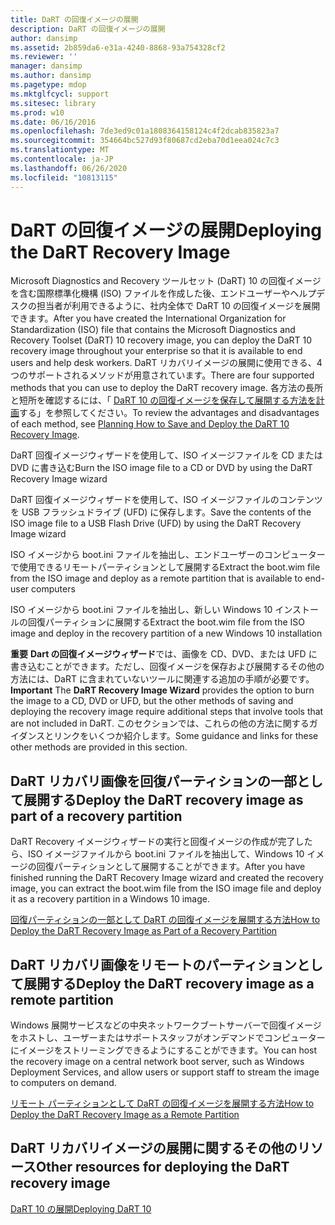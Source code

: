 ```yaml
---
title: DaRT の回復イメージの展開
description: DaRT の回復イメージの展開
author: dansimp
ms.assetid: 2b859da6-e31a-4240-8868-93a754328cf2
ms.reviewer: ''
manager: dansimp
ms.author: dansimp
ms.pagetype: mdop
ms.mktglfcycl: support
ms.sitesec: library
ms.prod: w10
ms.date: 06/16/2016
ms.openlocfilehash: 7de3ed9c01a1808364158124c4f2dcab835823a7
ms.sourcegitcommit: 354664bc527d93f80687cd2eba70d1eea024c7c3
ms.translationtype: MT
ms.contentlocale: ja-JP
ms.lasthandoff: 06/26/2020
ms.locfileid: "10813115"
---
```

# <span data-ttu-id="32ff8-103">DaRT の回復イメージの展開</span><span class="sxs-lookup"><span data-stu-id="32ff8-103">Deploying the DaRT Recovery Image</span></span>


<span data-ttu-id="32ff8-104">Microsoft Diagnostics and Recovery ツールセット (DaRT) 10 の回復イメージを含む国際標準化機構 (ISO) ファイルを作成した後、エンドユーザーやヘルプデスクの担当者が利用できるように、社内全体で DaRT 10 の回復イメージを展開できます。</span><span class="sxs-lookup"><span data-stu-id="32ff8-104">After you have created the International Organization for Standardization (ISO) file that contains the Microsoft Diagnostics and Recovery Toolset (DaRT) 10 recovery image, you can deploy the DaRT 10 recovery image throughout your enterprise so that it is available to end users and help desk workers.</span></span> <span data-ttu-id="32ff8-105">DaRT リカバリイメージの展開に使用できる、4つのサポートされるメソッドが用意されています。</span><span class="sxs-lookup"><span data-stu-id="32ff8-105">There are four supported methods that you can use to deploy the DaRT recovery image.</span></span> <span data-ttu-id="32ff8-106">各方法の長所と短所を確認するには、「 [DaRT 10 の回復イメージを保存して展開する方法を計画](planning-how-to-save-and-deploy-the-dart-10-recovery-image.md)する」を参照してください。</span><span class="sxs-lookup"><span data-stu-id="32ff8-106">To review the advantages and disadvantages of each method, see [Planning How to Save and Deploy the DaRT 10 Recovery Image](planning-how-to-save-and-deploy-the-dart-10-recovery-image.md).</span></span>

<span data-ttu-id="32ff8-107">DaRT 回復イメージウィザードを使用して、ISO イメージファイルを CD または DVD に書き込む</span><span class="sxs-lookup"><span data-stu-id="32ff8-107">Burn the ISO image file to a CD or DVD by using the DaRT Recovery Image wizard</span></span>

<span data-ttu-id="32ff8-108">DaRT 回復イメージウィザードを使用して、ISO イメージファイルのコンテンツを USB フラッシュドライブ (UFD) に保存します。</span><span class="sxs-lookup"><span data-stu-id="32ff8-108">Save the contents of the ISO image file to a USB Flash Drive (UFD) by using the DaRT Recovery Image wizard</span></span>

<span data-ttu-id="32ff8-109">ISO イメージから boot.ini ファイルを抽出し、エンドユーザーのコンピューターで使用できるリモートパーティションとして展開する</span><span class="sxs-lookup"><span data-stu-id="32ff8-109">Extract the boot.wim file from the ISO image and deploy as a remote partition that is available to end-user computers</span></span>

<span data-ttu-id="32ff8-110">ISO イメージから boot.ini ファイルを抽出し、新しい Windows 10 インストールの回復パーティションに展開する</span><span class="sxs-lookup"><span data-stu-id="32ff8-110">Extract the boot.wim file from the ISO image and deploy in the recovery partition of a new Windows 10 installation</span></span>

<span data-ttu-id="32ff8-111">**重要** **Dart の回復イメージウィザード**では、画像を CD、DVD、または UFD に書き込むことができます。ただし、回復イメージを保存および展開するその他の方法には、DaRT に含まれていないツールに関連する追加の手順が必要です。</span><span class="sxs-lookup"><span data-stu-id="32ff8-111">**Important** The **DaRT Recovery Image Wizard** provides the option to burn the image to a CD, DVD or UFD, but the other methods of saving and deploying the recovery image require additional steps that involve tools that are not included in DaRT.</span></span> <span data-ttu-id="32ff8-112">このセクションでは、これらの他の方法に関するガイダンスとリンクをいくつか紹介します。</span><span class="sxs-lookup"><span data-stu-id="32ff8-112">Some guidance and links for these other methods are provided in this section.</span></span>

 

## <span data-ttu-id="32ff8-113">DaRT リカバリ画像を回復パーティションの一部として展開する</span><span class="sxs-lookup"><span data-stu-id="32ff8-113">Deploy the DaRT recovery image as part of a recovery partition</span></span>


<span data-ttu-id="32ff8-114">DaRT Recovery イメージウィザードの実行と回復イメージの作成が完了したら、ISO イメージファイルから boot.ini ファイルを抽出して、Windows 10 イメージの回復パーティションとして展開することができます。</span><span class="sxs-lookup"><span data-stu-id="32ff8-114">After you have finished running the DaRT Recovery Image wizard and created the recovery image, you can extract the boot.wim file from the ISO image file and deploy it as a recovery partition in a Windows 10 image.</span></span>

[<span data-ttu-id="32ff8-115">回復パーティションの一部として DaRT の回復イメージを展開する方法</span><span class="sxs-lookup"><span data-stu-id="32ff8-115">How to Deploy the DaRT Recovery Image as Part of a Recovery Partition</span></span>](how-to-deploy-the-dart-recovery-image-as-part-of-a-recovery-partition-dart-10.md)

## <span data-ttu-id="32ff8-116">DaRT リカバリ画像をリモートのパーティションとして展開する</span><span class="sxs-lookup"><span data-stu-id="32ff8-116">Deploy the DaRT recovery image as a remote partition</span></span>


<span data-ttu-id="32ff8-117">Windows 展開サービスなどの中央ネットワークブートサーバーで回復イメージをホストし、ユーザーまたはサポートスタッフがオンデマンドでコンピューターにイメージをストリーミングできるようにすることができます。</span><span class="sxs-lookup"><span data-stu-id="32ff8-117">You can host the recovery image on a central network boot server, such as Windows Deployment Services, and allow users or support staff to stream the image to computers on demand.</span></span>

[<span data-ttu-id="32ff8-118">リモート パーティションとして DaRT の回復イメージを展開する方法</span><span class="sxs-lookup"><span data-stu-id="32ff8-118">How to Deploy the DaRT Recovery Image as a Remote Partition</span></span>](how-to-deploy-the-dart-recovery-image-as-a-remote-partition-dart-10.md)

## <span data-ttu-id="32ff8-119">DaRT リカバリイメージの展開に関するその他のリソース</span><span class="sxs-lookup"><span data-stu-id="32ff8-119">Other resources for deploying the DaRT recovery image</span></span>


[<span data-ttu-id="32ff8-120">DaRT 10 の展開</span><span class="sxs-lookup"><span data-stu-id="32ff8-120">Deploying DaRT 10</span></span>](deploying-dart-10.md)

 

 





